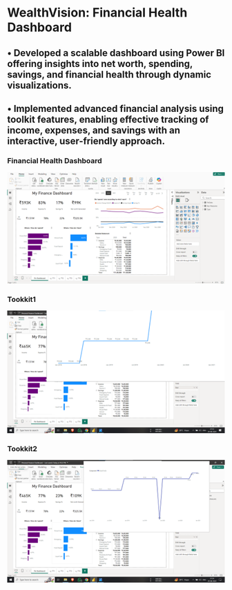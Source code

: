 # WealthVision: Financial Health Dashboard
## • Developed a scalable dashboard using Power BI offering insights into net worth, spending, savings, and financial health through dynamic visualizations.
## • Implemented advanced financial analysis using toolkit features, enabling effective tracking of income, expenses, and savings with an interactive, user-friendly approach.

### Financial Health Dashboard
![Homepage](ss/1.png)

### Tookkit1
![Homepage](ss/2.png)

### Tookkit2
![Homepage](ss/3.png)

